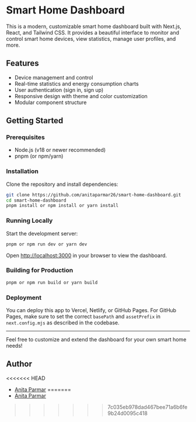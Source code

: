 # Smart Home Dashboard

This is a modern, customizable smart home dashboard built with Next.js, React, and Tailwind CSS. It provides a beautiful interface to monitor and control smart home devices, view statistics, manage user profiles, and more.

## Features
- Device management and control
- Real-time statistics and energy consumption charts
- User authentication (sign in, sign up)
- Responsive design with theme and color customization
- Modular component structure

## Getting Started

### Prerequisites
- Node.js (v18 or newer recommended)
- pnpm (or npm/yarn)

### Installation
Clone the repository and install dependencies:

```bash
git clone https://github.com/anitaparmar26/smart-home-dashboard.git
cd smart-home-dashboard
pnpm install or npm install or yarn install
```

### Running Locally
Start the development server:

```bash
pnpm or npm run dev or yarn dev
```

Open [http://localhost:3000](http://localhost:3000) in your browser to view the dashboard.

### Building for Production

```bash
pnpm or npm run build or yarn build
```

### Deployment
You can deploy this app to Vercel, Netlify, or GitHub Pages. For GitHub Pages, make sure to set the correct `basePath` and `assetPrefix` in `next.config.mjs` as described in the codebase.

---
Feel free to customize and extend the dashboard for your own smart home needs!

## Author

<<<<<<< HEAD
- [Anita Parmar](https://github.com/anitaparmar26)
=======
- [Anita Parmar](https://github.com/anitaparmar26)
>>>>>>> 7c035eb978dad467bee71a6b6fe9b24d0095c418
